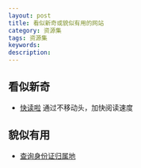 ```yaml
---
layout: post
title: 看似新奇或貌似有用的网站
category: 资源集
tags: 资源集
keywords: 
description: 
---
```



## 看似新奇
* [快读啦](http://kuaidula.com/?url_type=39&object_type=webpage&pos=1) 通过不移动头，加快阅读速度




## 貌似有用
* [查询身份证归属地](http://tools.cz88.net/index.php)




